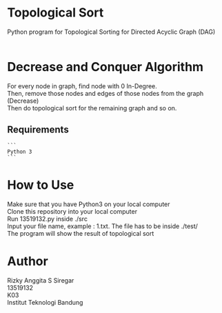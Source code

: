 # Topological Sort
Python program for Topological Sorting for Directed Acyclic Graph (DAG)
<br></br>

# Decrease and Conquer Algorithm
For every node in graph, find node with 0 In-Degree. <br>
Then, remove those nodes and edges of those nodes from the graph (Decrease) <br>
Then do topological sort for the remaining graph and so on.<br>



## Requirements
    ```
    Python 3
    ```
# How to Use
Make sure that you have Python3 on your local computer <br>
Clone this repository into your local computer <br>
Run 13519132.py inside ./src <br>
Input your file name, example : 1.txt. The file has to be inside ./test/  <br>
The program will show the result of topological sort <br>

# Author
Rizky Anggita S Siregar <br>
13519132 <br>
K03<br>
Institut Teknologi Bandung
<br></br>